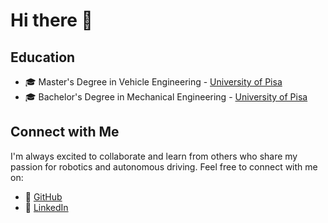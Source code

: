# Hi there 👋

## Education 

- 🎓 Master's Degree in Vehicle Engineering - [University of Pisa](https://www.unipi.it/)
- 🎓 Bachelor's Degree in Mechanical Engineering - [University of Pisa](https://www.unipi.it/)

## 

## Connect with Me

I'm always excited to collaborate and learn from others who share my passion for robotics and autonomous driving. Feel free to connect with me on:

- 🐙 [GitHub](https://github.com/Matteo-Mas)
- 💼 [LinkedIn](https://www.linkedin.com/in/matteo-masoni-ba3b4a255/)


<!--
**Matteo-Mas/Matteo-Mas** is a ✨ _special_ ✨ repository because its `README.md` (this file) appears on your GitHub profile.

Here are some ideas to get you started:

- 🔭 I’m currently working on ...
- 🌱 I’m currently learning ...
- 👯 I’m looking to collaborate on ...
- 🤔 I’m looking for help with ...
- 💬 Ask me about ...
- 📫 How to reach me: ...
- 😄 Pronouns: ...
- ⚡ Fun fact: ...
-->
